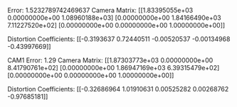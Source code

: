 Error:
 1.5232789742469637
Camera Matrix:
 [[1.83395055e+03 0.00000000e+00 1.08960188e+03]
 [0.00000000e+00 1.84166490e+03 7.11227520e+02]
 [0.00000000e+00 0.00000000e+00 1.00000000e+00]]

Distortion Coefficients:
 [[-0.3193637   0.72440511 -0.00520537 -0.00134968 -0.43997669]]

 
 CAM1
 Error: 1.29
 Camera Matrix:
 [[1.87303773e+03 0.00000000e+00 8.41790761e+02]
 [0.00000000e+00 1.86947169e+03 6.39315479e+02]
 [0.00000000e+00 0.00000000e+00 1.00000000e+00]]

Distortion Coefficients:
 [[-0.32686964  1.01910631  0.00525282  0.00268762 -0.97685181]]
 